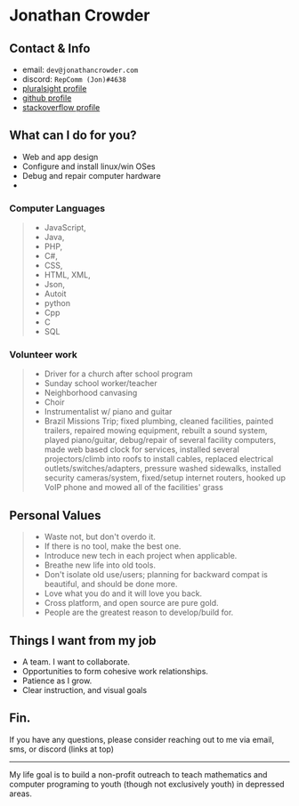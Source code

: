# Jonathan Crowder
## Contact & Info
- email: `dev@jonathancrowder.com`
- discord: `RepComm (Jon)#4638`
- [pluralsight profile](https://app.pluralsight.com/profile/jonathan-crowder)
- [github profile](https://github.com/RepComm)
- [stackoverflow profile](https://stackoverflow.com/users/8112809/jonathan-crowder)
## What can I do for you?
- Web and app design
- Configure and install linux/win OSes
- Debug and repair computer hardware
-

### Computer Languages
> * JavaScript,
> * Java,
> * PHP,
> * C#,
> * CSS,
> * HTML, XML, 
> * Json,
> * Autoit
> * python
> * Cpp
> * C
> * SQL

### Volunteer work
> * Driver for a church after school program
> * Sunday school worker/teacher
> * Neighborhood canvasing
>* Choir
> * Instrumentalist w/ piano and guitar
> * Brazil Missions Trip;
> fixed plumbing,
> cleaned facilities,
> painted trailers,
> repaired mowing equipment,
> rebuilt a sound system,
> played piano/guitar,
> debug/repair of several facility computers,
> made web based clock for services,
> installed several projectors/climb into roofs to install cables, 
> replaced electrical outlets/switches/adapters,
> pressure washed sidewalks,
> installed security cameras/system,
> fixed/setup internet routers, hooked up VoIP phone
> and mowed all of the facilities' grass

## Personal Values
> * Waste not, but don't overdo it.
> * If there is no tool, make the best one.
> * Introduce new tech in each project when applicable.
> * Breathe new life into old tools.
> * Don't isolate old use/users; planning for backward compat is beautiful, and should be done more.
> * Love what you do and it will love you back.
> * Cross platform, and open source are pure gold.
> * People are the greatest reason to develop/build for.

## Things I want from my job
* A team. I want to collaborate.
* Opportunities to form cohesive work relationships.
* Patience as I grow.
* Clear instruction, and visual goals

## Fin.
If you have any questions, please consider reaching
out to me via email, sms, or discord (links at top)

----
My life goal is to build a non-profit outreach
to teach mathematics and computer programing to youth (though not exclusively youth) in depressed areas. 

